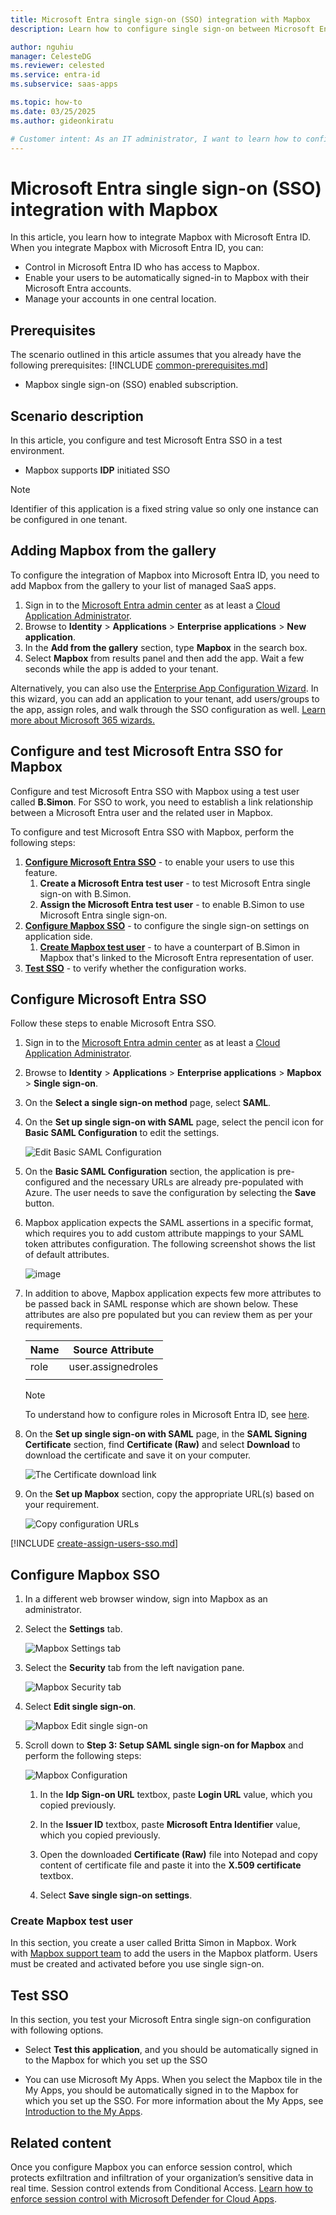 ```yaml
---
title: Microsoft Entra single sign-on (SSO) integration with Mapbox
description: Learn how to configure single sign-on between Microsoft Entra ID and Mapbox.

author: nguhiu
manager: CelesteDG
ms.reviewer: celested
ms.service: entra-id
ms.subservice: saas-apps

ms.topic: how-to
ms.date: 03/25/2025
ms.author: gideonkiratu

# Customer intent: As an IT administrator, I want to learn how to configure single sign-on between Microsoft Entra ID and Mapbox so that I can control who has access to Mapbox, enable automatic sign-in with Microsoft Entra accounts, and manage my accounts in one central location.
---
```


# Microsoft Entra single sign-on (SSO) integration with Mapbox

In this article,  you learn how to integrate Mapbox with Microsoft Entra ID. When you integrate Mapbox with Microsoft Entra ID, you can:

* Control in Microsoft Entra ID who has access to Mapbox.
* Enable your users to be automatically signed-in to Mapbox with their Microsoft Entra accounts.
* Manage your accounts in one central location.


## Prerequisites
The scenario outlined in this article assumes that you already have the following prerequisites:
[!INCLUDE [common-prerequisites.md](~/identity/saas-apps/includes/common-prerequisites.md)]
* Mapbox single sign-on (SSO) enabled subscription.

## Scenario description

In this article,  you configure and test Microsoft Entra SSO in a test environment.

* Mapbox supports **IDP** initiated SSO

> [!NOTE]
> Identifier of this application is a fixed string value so only one instance can be configured in one tenant.

## Adding Mapbox from the gallery

To configure the integration of Mapbox into Microsoft Entra ID, you need to add Mapbox from the gallery to your list of managed SaaS apps.

1. Sign in to the [Microsoft Entra admin center](https://entra.microsoft.com) as at least a [Cloud Application Administrator](~/identity/role-based-access-control/permissions-reference.md#cloud-application-administrator).
1. Browse to **Identity** > **Applications** > **Enterprise applications** > **New application**.
1. In the **Add from the gallery** section, type **Mapbox** in the search box.
1. Select **Mapbox** from results panel and then add the app. Wait a few seconds while the app is added to your tenant.

 Alternatively, you can also use the [Enterprise App Configuration Wizard](https://portal.office.com/AdminPortal/home?Q=Docs#/azureadappintegration). In this wizard, you can add an application to your tenant, add users/groups to the app, assign roles, and walk through the SSO configuration as well. [Learn more about Microsoft 365 wizards.](/microsoft-365/admin/misc/azure-ad-setup-guides)

<a name='configure-and-test-azure-ad-sso-for-mapbox'></a>

## Configure and test Microsoft Entra SSO for Mapbox

Configure and test Microsoft Entra SSO with Mapbox using a test user called **B.Simon**. For SSO to work, you need to establish a link relationship between a Microsoft Entra user and the related user in Mapbox.

To configure and test Microsoft Entra SSO with Mapbox, perform the following steps:

1. **[Configure Microsoft Entra SSO](#configure-azure-ad-sso)** - to enable your users to use this feature.
    1. **Create a Microsoft Entra test user** - to test Microsoft Entra single sign-on with B.Simon.
    1. **Assign the Microsoft Entra test user** - to enable B.Simon to use Microsoft Entra single sign-on.
1. **[Configure Mapbox SSO](#configure-mapbox-sso)** - to configure the single sign-on settings on application side.
    1. **[Create Mapbox test user](#create-mapbox-test-user)** - to have a counterpart of B.Simon in Mapbox that's linked to the Microsoft Entra representation of user.
1. **[Test SSO](#test-sso)** - to verify whether the configuration works.

<a name='configure-azure-ad-sso'></a>

## Configure Microsoft Entra SSO

Follow these steps to enable Microsoft Entra SSO.

1. Sign in to the [Microsoft Entra admin center](https://entra.microsoft.com) as at least a [Cloud Application Administrator](~/identity/role-based-access-control/permissions-reference.md#cloud-application-administrator).
1. Browse to **Identity** > **Applications** > **Enterprise applications** > **Mapbox** > **Single sign-on**.
1. On the **Select a single sign-on method** page, select **SAML**.
1. On the **Set up single sign-on with SAML** page, select the pencil icon for **Basic SAML Configuration** to edit the settings.

   ![Edit Basic SAML Configuration](common/edit-urls.png)

1. On the **Basic SAML Configuration** section, the application is pre-configured and the necessary URLs are already pre-populated with Azure. The user needs to save the configuration by selecting the **Save** button.

1. Mapbox application expects the SAML assertions in a specific format, which requires you to add custom attribute mappings to your SAML token attributes configuration. The following screenshot shows the list of default attributes.

	![image](common/default-attributes.png)

1. In addition to above, Mapbox application expects few more attributes to be passed back in SAML response which are shown below. These attributes are also pre populated but you can review them as per your requirements.

	| Name   |  Source Attribute|
	| -----|--------- |
	| role | user.assignedroles |
	| | |

	> [!NOTE]
	> To understand how to configure roles in Microsoft Entra ID, see [here](~/identity-platform/howto-add-app-roles-in-apps.md#app-roles-ui).

1. On the **Set up single sign-on with SAML** page, in the **SAML Signing Certificate** section,  find **Certificate (Raw)** and select **Download** to download the certificate and save it on your computer.

	![The Certificate download link](common/certificateraw.png)

1. On the **Set up Mapbox** section, copy the appropriate URL(s) based on your requirement.

	![Copy configuration URLs](common/copy-configuration-urls.png)

<a name='create-an-azure-ad-test-user'></a>

[!INCLUDE [create-assign-users-sso.md](~/identity/saas-apps/includes/create-assign-users-sso.md)]

## Configure Mapbox SSO

1. In a different web browser window, sign into Mapbox as an administrator.

1. Select the **Settings** tab.

	![Mapbox Settings tab](./media/mapbox-tutorial/configure1.png)

1. Select the **Security** tab from the left navigation pane.

	![Mapbox Security tab](./media/mapbox-tutorial/configure2.png)

1. Select **Edit single sign-on**.

	![Mapbox Edit single sign-on](./media/mapbox-tutorial/configure3.png)

1. Scroll down to **Step 3: Setup SAML single sign-on for Mapbox** and perform the following steps:

	![Mapbox Configuration](./media/mapbox-tutorial/configure4.png)

	1. In the **Idp Sign-on URL** textbox, paste **Login URL** value, which you copied previously.

	1. In the **Issuer ID** textbox, paste **Microsoft Entra Identifier** value, which you copied previously.

    1. Open the downloaded **Certificate (Raw)** file into Notepad and copy content of certificate file and paste it into the **X.509 certificate** textbox.

	1. Select **Save single sign-on settings**.

### Create Mapbox test user

In this section, you create a user called Britta Simon in Mapbox. Work with [Mapbox support team](mailto:help@mapbox.com) to add the users in the Mapbox platform. Users must be created and activated before you use single sign-on.

## Test SSO 

In this section, you test your Microsoft Entra single sign-on configuration with following options.

* Select **Test this application**, and you should be automatically signed in to the Mapbox for which you set up the SSO

* You can use Microsoft My Apps. When you select the Mapbox tile in the My Apps, you should be automatically signed in to the Mapbox for which you set up the SSO. For more information about the My Apps, see [Introduction to the My Apps](https://support.microsoft.com/account-billing/sign-in-and-start-apps-from-the-my-apps-portal-2f3b1bae-0e5a-4a86-a33e-876fbd2a4510).


## Related content

Once you configure Mapbox you can enforce session control, which protects exfiltration and infiltration of your organization’s sensitive data in real time. Session control extends from Conditional Access. [Learn how to enforce session control with Microsoft Defender for Cloud Apps](/cloud-app-security/proxy-deployment-any-app).

